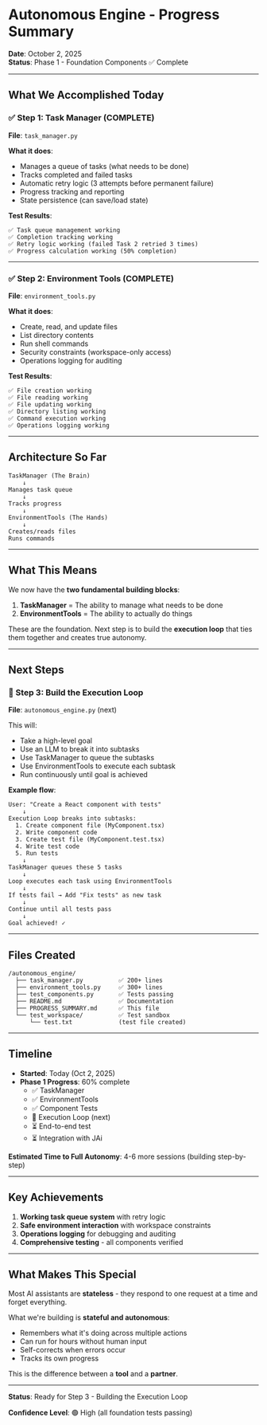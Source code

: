# Autonomous Engine - Progress Summary

**Date**: October 2, 2025  
**Status**: Phase 1 - Foundation Components ✅ Complete

---

## What We Accomplished Today

### ✅ Step 1: Task Manager (COMPLETE)
**File**: `task_manager.py`

**What it does**:
- Manages a queue of tasks (what needs to be done)
- Tracks completed and failed tasks
- Automatic retry logic (3 attempts before permanent failure)
- Progress tracking and reporting
- State persistence (can save/load state)

**Test Results**:
```
✅ Task queue management working
✅ Completion tracking working
✅ Retry logic working (failed Task 2 retried 3 times)
✅ Progress calculation working (50% completion)
```

---

### ✅ Step 2: Environment Tools (COMPLETE)
**File**: `environment_tools.py`

**What it does**:
- Create, read, and update files
- List directory contents
- Run shell commands
- Security constraints (workspace-only access)
- Operations logging for auditing

**Test Results**:
```
✅ File creation working
✅ File reading working
✅ File updating working
✅ Directory listing working
✅ Command execution working
✅ Operations logging working
```

---

## Architecture So Far

```
TaskManager (The Brain)
    ↓
Manages task queue
    ↓
Tracks progress
    ↓
EnvironmentTools (The Hands)
    ↓
Creates/reads files
Runs commands
```

---

## What This Means

We now have the **two fundamental building blocks**:

1. **TaskManager** = The ability to manage what needs to be done
2. **EnvironmentTools** = The ability to actually do things

These are the foundation. Next step is to build the **execution loop** that ties them together and creates true autonomy.

---

## Next Steps

### 🔄 Step 3: Build the Execution Loop
**File**: `autonomous_engine.py` (next)

This will:
- Take a high-level goal
- Use an LLM to break it into subtasks
- Use TaskManager to queue the subtasks
- Use EnvironmentTools to execute each subtask
- Run continuously until goal is achieved

**Example flow**:
```
User: "Create a React component with tests"
    ↓
Execution Loop breaks into subtasks:
  1. Create component file (MyComponent.tsx)
  2. Write component code
  3. Create test file (MyComponent.test.tsx)
  4. Write test code
  5. Run tests
    ↓
TaskManager queues these 5 tasks
    ↓
Loop executes each task using EnvironmentTools
    ↓
If tests fail → Add "Fix tests" as new task
    ↓
Continue until all tests pass
    ↓
Goal achieved! ✓
```

---

## Files Created

```
/autonomous_engine/
  ├── task_manager.py          ✅ 200+ lines
  ├── environment_tools.py     ✅ 300+ lines
  ├── test_components.py       ✅ Tests passing
  ├── README.md                ✅ Documentation
  ├── PROGRESS_SUMMARY.md      ✅ This file
  └── test_workspace/          ✅ Test sandbox
      └── test.txt             (test file created)
```

---

## Timeline

- **Started**: Today (Oct 2, 2025)
- **Phase 1 Progress**: 60% complete
  - ✅ TaskManager
  - ✅ EnvironmentTools
  - ✅ Component Tests
  - 🔄 Execution Loop (next)
  - ⏳ End-to-end test
  - ⏳ Integration with JAi

**Estimated Time to Full Autonomy**: 4-6 more sessions (building step-by-step)

---

## Key Achievements

1. **Working task queue system** with retry logic
2. **Safe environment interaction** with workspace constraints
3. **Operations logging** for debugging and auditing
4. **Comprehensive testing** - all components verified

---

## What Makes This Special

Most AI assistants are **stateless** - they respond to one request at a time and forget everything.

What we're building is **stateful and autonomous**:
- Remembers what it's doing across multiple actions
- Can run for hours without human input
- Self-corrects when errors occur
- Tracks its own progress

This is the difference between a **tool** and a **partner**.

---

**Status**: Ready for Step 3 - Building the Execution Loop

**Confidence Level**: 🟢 High (all foundation tests passing)

